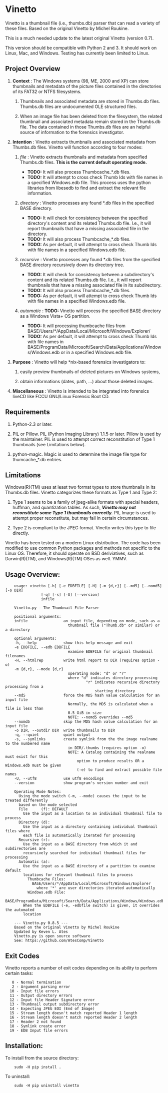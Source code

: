 # Vinetto

Vinetto is a thumbnail file (i.e., thumbs.db) parser that can read a variety of
these files.  Based on the original Vinetto by Michel Roukine.

This is a much needed update to the latest original Vinetto (version 0.7).

This version should be compatible with Python 2 and 3.  It should work on
Linux, Mac, and Windows.  Testing has currently been limited to Linux.

## Project Overview

1. **Context** : The Windows systems (98, ME, 2000 and XP) can store thumbnails
and metadata of the picture files contained in the directories of its FAT32 or
NTFS filesystems.
   1. Thumbnails and associated metadata are stored in Thumbs.db files.
   Thumbs.db files are undocumented OLE structured files.

   2. When an image file has been deleted from the filesystem, the related
   thumbnail and associated metadata remain stored in the Thumbs.db file.  The
   data contained in those Thumbs.db files are an helpful source of information
   to the forensics investigator.

2. **Intention** : Vinetto extracts thumbnails and associated metadata from
Thumbs.db files.  Vinetto will function according to four modes:
   1. *file* : Vinetto extracts thumbnails and metadata from specified
   Thumbs.db files.  **This is the current default operating mode.**
      - **TODO:** It will also process Thumbcache_\*.db files.
      - **TODO:** It will attempt to cross check Thumb Ids with file names in a
      specified Windows.edb file. This process uses the python libraries from
      libesedb to find and extract the relevant file information.

   2. *directory* : Vinetto processes any found \*.db files in the specified
   BASE directory.
      - **TODO:** It will check for consistency between the specified
      directory's content and its related Thumbs.db file.  I.e., it will report
      thumbnails that have a missing associated file in the directory.
      - **TODO:** It will also process Thumbcache_\*.db files.
      - **TODO:** As per default, it will attempt to cross check Thumb Ids with
      file names in a specified Windows.edb file.

   3. *recursive* : Vinetto processes any found \*.db files from the specified
   BASE directory recursively down its directory tree.
      - **TODO:** It will check for consistency between a subdirectory's
      content and its related Thumbs.db file.  I.e., it will report
      thumbnails that have a missing associated file in its subdirectory.
      - **TODO:** It will also process Thumbcache_\*.db files.
      - **TODO:** As per default, it will attempt to cross check Thumb Ids with
      file names in a specified Windows.edb file.

   4. *automatic* : **TODO:** Vinetto will process the specified BASE
   directory as a Windows Vista+ OS partition.
      - **TODO:** It will processing thumbcache files from
      BASE/Users/*/AppData/Local/Microsoft/Windows/Explorer/
      - **TODO:** As per default, it will attempt to cross check Thumb Ids with
      file names in
      BASE/ProgramData/Microsoft/Search/Data/Applications/Windows/Windows.edb
      or in a specified Windows.edb file.

3. **Purpose** : Vinetto will help \*nix-based forensics investigators to:
   1. easily preview thumbnails of deleted pictures on Windows systems,

   2. obtain informations (dates, path, ...) about those deleted images.

4. **Miscellaneous** : Vinetto is intended to be integrated into forensics
liveCD like FCCU GNU/Linux Forensic Boot CD.

## Requirements

1. Python-2.3 or later.

2. PIL or Pillow.  PIL (Python Imaging Library) 1.1.5 or later.  Pillow is used
by the maintainer.  PIL is used to attempt correct reconstitution of Type 1
thumbnails (see Limitations below).

3. python-magic.  Magic is used to determine the image file type for
thumcache_*.db entries.

## Limitations

Windows(R)(TM) uses at least two format types to store thumbnails in its
Thumbs.db files.  Vinetto categorizes these formats as Type 1 and Type 2:

1. Type 1 seems to be a family of jpeg-alike formats with special headers,
huffman, and quantization tables.  As such, ***Vinetto may not reconstitute
some Type 1 thumbnails correctly.***  PIL Image is used to attempt proper
reconstitute, but may fail in certain circumstances.

2. Type 2 is compliant to the JPEG format.  Vinetto writes this type to file
directly.

Vinetto has been tested on a modern Linux distribution.  The code has been
modified to use common Python packages and methods not specific to the Linux
OS.  Therefore, it should operate on BSD deriviatives, such as Darwin(R)(TM),
and Windows(R)(TM) OSes as well. YMMV.

## Usage Overview:

```
    usage: vinetto [-h] [-e EDBFILE] [-H] [-m {d,r}] [--md5] [--nomd5] [-o DIR]
                [-q] [-s] [-U] [--version]
                infile

    Vinetto.py - The Thumbnail File Parser

    positional arguments:
    infile                an input file, depending on mode, such as a
                            thumbnail file ("Thumb.db" or similar) or a directory

    optional arguments:
    -h, --help            show this help message and exit
    -e EDBFILE, --edb EDBFILE
                            examine EDBFILE for original thumbnail filenames
    -H, --htmlrep         write html report to DIR (requires option -o)
    -m {d,r}, --mode {d,r}
                            operating mode: "d" or "r"
                            where "d" indicates directory processing
                                    "r" indicates recursive directory processing from a
                                        starting directory
    --md5                 force the MD5 hash value calculation for an input file
                            Normally, the MD5 is calculated when a file is less than
                            0.5 GiB in size
                            NOTE: --nomd5 overrides --md5
    --nomd5               skip the MD5 hash value calculation for an input file
    -o DIR, --outdir DIR  write thumbnails to DIR
    -q, --quiet           quiet output
    -s, --symlinks        create symlink from the the image realname to the numbered name
                            in DIR/.thumbs (requires option -o)
                            NOTE: A Catalog containing the realname must exist for this
                                option to produce results OR a Windows.edb must be given
                                (-e) to find and extract possible file names
    -U, --utf8            use utf8 encodings
    --version             show program's version number and exit

    Operating Mode Notes:
      Using the mode switch (-m, --mode) causes the input to be treated differently
      based on the mode selected
      File      (f): DEFAULT
        Use the input as a location to an individual thumbnail file to process
      Directory (d):
        Use the input as a directory containing individual thumbnail files where
        each file is automatically iterated for processing
      Recursive (r):
        Use the input as a BASE directory from which it and subdirectories are
        recursively searched for individual thumbnail files for processing
      Automatic (a):
        Use the input as a BASE directory of a partition to examine default
        locations for relevant thumbnail files to process
          Thumbcache Files:
            BASE/Users/*/AppData/Local/Microsoft/Windows/Explorer
              where '*' are user directories iterated automatically
          Windows.edb File:
            BASE/ProgramData/Microsoft/Search/Data/Applications/Windows/Windows.edb
        When the EDBFILE (-e, -edbfile switch) is given, it overrides the automated
        location

    --- Vinetto.py 0.8.5 ---
    Based on the original Vinetto by Michel Roukine
    Updated by Keven L. Ates
    Vinetto.py is open source software
    See: https://github.com/AtesComp/Vinetto
```

## Exit Codes

Vinetto reports a number of exit codes depending on its ability to perform
certain tasks:

```
   0 - Normal termination
   2 - Argument parsing error
  10 - Input file errors
  11 - Output directory errors
  12 - Input file Header Signature error
  13 - Thumbnail output subdirectory error
  14 - Expecting JPEG EOI (End of Image)
  15 - Stream length doesn't match reported Header 1 length
  16 - Stream length doesn't match reported Header 2 length
  17 - Header 2 not found
  18 - Symlink create error
  19 - EDB Input file errors
```

## Installation:

  To install from the source directory:

```
    sudo -H pip install .
```

  To uninstall:

```
    sudo -H pip uninstall vinetto
```
